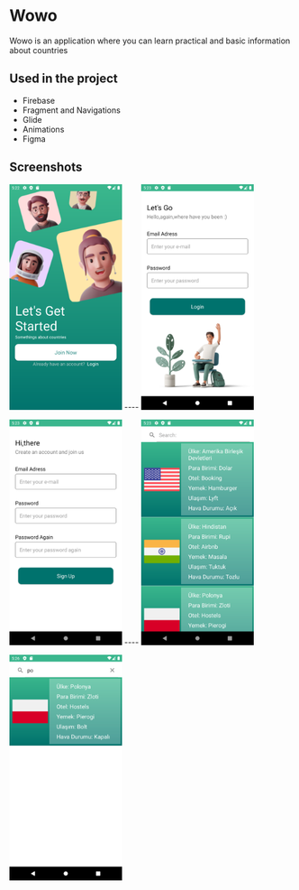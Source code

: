 # Wowo

 Wowo is an application where you can learn practical and basic information about countries

 ## Used in the project

 - Firebase
 - Fragment and Navigations
 - Glide
 - Animations
 - Figma
 
 ## Screenshots
<img src="https://raw.githubusercontent.com/Mustafa-mst/WowoProject/master/Screenshot_1678371764.png" width="200" height="400"> ---- <img src="https://raw.githubusercontent.com/Mustafa-mst/WowoProject/master/Screenshot_1678371783.png" width="200" height="400">

 <img src="https://raw.githubusercontent.com/Mustafa-mst/WowoProject/master/Screenshot_1678371788.png" width="200" height="400"> ----  <img src="https://raw.githubusercontent.com/Mustafa-mst/WowoProject/master/Screenshot_1678371830.png" width="200" height="400">

<img src="https://raw.githubusercontent.com/Mustafa-mst/WowoProject/master/Screenshot_1678371993.png" width="200" height="400">
